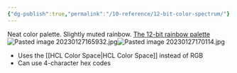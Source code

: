 ```yaml
---
{"dg-publish":true,"permalink":"/10-reference/12-bit-color-spectrum/"}
---
```



Neat color palette. Slightly muted rainbow.
[The 12-bit rainbow palette](https://iamkate.com/data/12-bit-rainbow/)
![Pasted image 20230127165932.jpg](/img/user/98%20Assets/2023/01/Pasted%20image%2020230127165932.jpg)![Pasted image 20230127170114.jpg](/img/user/98%20Assets/2023/01/Pasted%20image%2020230127170114.jpg)

- Uses the [[HCL Color Space\|HCL Color Space]] instead of RGB
- Can use 4-character hex codes